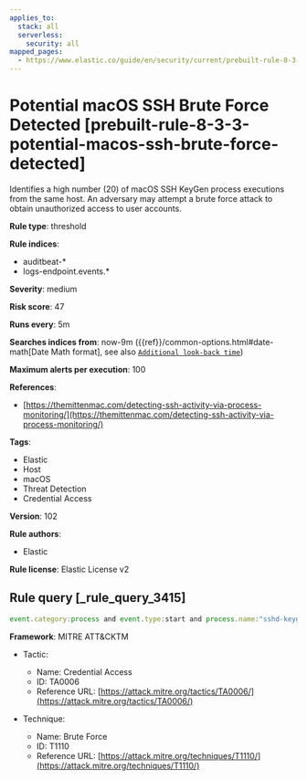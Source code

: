 ```yaml
---
applies_to:
  stack: all
  serverless:
    security: all
mapped_pages:
  - https://www.elastic.co/guide/en/security/current/prebuilt-rule-8-3-3-potential-macos-ssh-brute-force-detected.html
---
```


# Potential macOS SSH Brute Force Detected [prebuilt-rule-8-3-3-potential-macos-ssh-brute-force-detected]

Identifies a high number (20) of macOS SSH KeyGen process executions from the same host. An adversary may attempt a brute force attack to obtain unauthorized access to user accounts.

**Rule type**: threshold

**Rule indices**:

* auditbeat-*
* logs-endpoint.events.*

**Severity**: medium

**Risk score**: 47

**Runs every**: 5m

**Searches indices from**: now-9m ({{ref}}/common-options.html#date-math[Date Math format], see also [`Additional look-back time`](docs-content://solutions/security/detect-and-alert/create-detection-rule.md#rule-schedule))

**Maximum alerts per execution**: 100

**References**:

* [https://themittenmac.com/detecting-ssh-activity-via-process-monitoring/](https://themittenmac.com/detecting-ssh-activity-via-process-monitoring/)

**Tags**:

* Elastic
* Host
* macOS
* Threat Detection
* Credential Access

**Version**: 102

**Rule authors**:

* Elastic

**Rule license**: Elastic License v2

## Rule query [_rule_query_3415]

```js
event.category:process and event.type:start and process.name:"sshd-keygen-wrapper" and process.parent.name:launchd
```

**Framework**: MITRE ATT&CKTM

* Tactic:

    * Name: Credential Access
    * ID: TA0006
    * Reference URL: [https://attack.mitre.org/tactics/TA0006/](https://attack.mitre.org/tactics/TA0006/)

* Technique:

    * Name: Brute Force
    * ID: T1110
    * Reference URL: [https://attack.mitre.org/techniques/T1110/](https://attack.mitre.org/techniques/T1110/)



